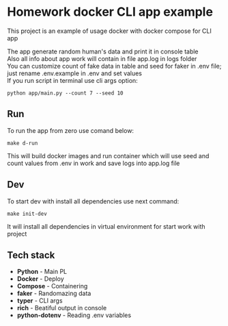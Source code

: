 # Homework docker CLI app example

This project is an example of usage docker with docker compose for CLI app

The app generate random human's data and print it in console table  
Also all info about app work will contain in file app.log in logs folder  
You can customize count of fake data in table and seed for faker in .env file; just rename .env.example in .env and set values  
If you run script in terminal use cli args option:

```
python app/main.py --count 7 --seed 10
```

## Run

To run the app from zero use comand below:

```
make d-run
```

This will build docker images and run container which will use seed and count values from .env in work and save logs into app.log file

## Dev

To start dev with install all dependencies use next command:

```
make init-dev
```

It will install all dependencies in virtual environment for start work with project

## Tech stack

- **Python** - Main PL
- **Docker** - Deploy
- **Compose** - Containering
- **faker** - Randomazing data
- **typer** - CLI args
- **rich** - Beatiful output in console
- **python-dotenv** - Reading .env variables
